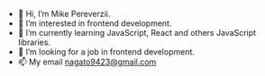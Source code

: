 - 👋 Hi, I’m Mike Pereverzii.
- 👀 I’m interested in frontend development.
- 🌱 I’m currently learning JavaScript, React and others JavaScript libraries.
- 💞️ I’m looking for a job in frontend development.
- 📫 My email nagato9423@gmail.com


